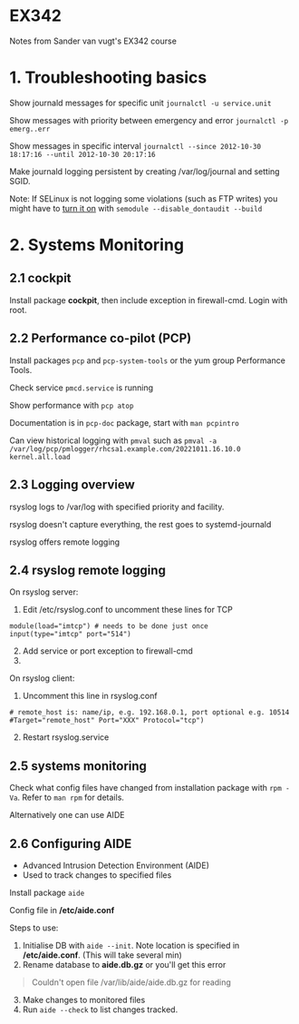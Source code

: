 # EX342
Notes from Sander van vugt's EX342 course

# 1. Troubleshooting basics
Show journald messages for specific unit `journalctl -u service.unit`

Show messages with priority between emergency and error  `journalctl -p emerg..err` 

Show messages in specific interval `journalctl --since 2012-10-30 18:17:16 --until 2012-10-30 20:17:16`

Make journald logging persistent by creating /var/log/journal and setting SGID.

Note: If SELinux is not logging some violations (such as FTP writes) you might have to [turn it on](https://serverfault.com/a/545279/455579) with `semodule --disable_dontaudit --build`

# 2. Systems Monitoring

## 2.1 cockpit

Install package **cockpit**, then include exception in firewall-cmd. Login with root.

## 2.2 Performance co-pilot (PCP)

Install packages `pcp` and `pcp-system-tools` or the yum group Performance Tools.

Check service `pmcd.service` is running

Show performance with `pcp atop`

Documentation is in `pcp-doc` package, start with `man pcpintro`

Can view historical logging with `pmval` such as `pmval -a /var/log/pcp/pmlogger/rhcsa1.example.com/20221011.16.10.0 kernel.all.load`

## 2.3 Logging overview

rsyslog logs to /var/log with specified priority and facility.

rsyslog doesn't capture everything, the rest goes to systemd-journald

rsyslog offers remote logging

## 2.4 rsyslog remote logging

On rsyslog server:
1. Edit /etc/rsyslog.conf to uncomment these lines for TCP
  ```text
  module(load="imtcp") # needs to be done just once
  input(type="imtcp" port="514")
  ```
2. Add service or port exception to firewall-cmd
3. 

On rsyslog client:
1. Uncomment this line in rsyslog.conf
  ```text
  # remote_host is: name/ip, e.g. 192.168.0.1, port optional e.g. 10514
  #Target="remote_host" Port="XXX" Protocol="tcp")
  ```
2. Restart rsyslog.service

## 2.5 systems monitoring

Check what config files have changed from installation package with `rpm -Va`. Refer to `man rpm` for details.

Alternatively one can use AIDE

## 2.6 Configuring AIDE

* Advanced Intrusion Detection Environment (AIDE)
* Used to track changes to specified files

Install package `aide`

Config file in **/etc/aide.conf**

Steps to use:

1. Initialise DB with `aide --init`. Note location is specified in **/etc/aide.conf**. (This will take several min)
2. Rename database to **aide.db.gz** or you'll get this error
> Couldn't open file /var/lib/aide/aide.db.gz for reading
3. Make changes to monitored files
4. Run `aide --check` to list changes tracked.

